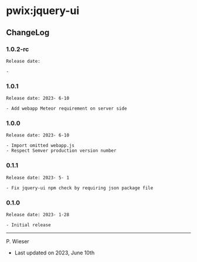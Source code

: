 # pwix:jquery-ui

## ChangeLog

### 1.0.2-rc

    Release date: 

    - 

### 1.0.1

    Release date: 2023- 6-10

    - Add webapp Meteor requirement on server side

### 1.0.0

    Release date: 2023- 6-10

    - Import omitted webapp.js
    - Respect Semver production version number

### 0.1.1

    Release date: 2023- 5- 1

    - Fix jquery-ui npm check by requiring json package file

### 0.1.0

    Release date: 2023- 1-28

    - Initial release

---
P. Wieser
- Last updated on 2023, June 10th
